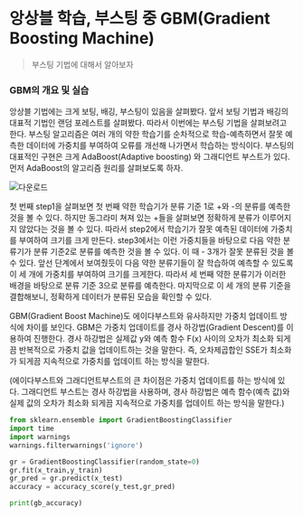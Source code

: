 # 앙상블 학습, 부스팅 중 GBM(Gradient Boosting Machine)

> 부스팅 기법에 대해서 알아보자



### GBM의 개요 및 실습



  앙상블 기법에는 크게 보팅, 배깅, 부스팅이 있음을 살펴봤다. 앞서 보팅 기법과 배깅의 대표적 기법인 랜덤 포레스트를 살펴봤다. 따라서 이번에는 부스팅 기법을 살펴보려고 한다. 부스팅 알고리즘은 여러 개의 약한 학습기를 순차적으로 학습-예측하면서 잘못 예측한 데이터에 가중치를 부여하여 오류를 개선해 나가면서 학습하는 방식이다. 부스팅의 대표적인 구현은 크게 AdaBoost(Adaptive boosting) 와 그래디언트 부스트가 있다. 먼저 AdaBoost의 알고리즘 원리를 살펴보도록 하자.





![다운로드](C:\Users\user\Desktop\다운로드.png)



  첫 번째 step1을 살펴보면 첫 번째 약한 학습기가 분류 기준 1로 +와 -의 분류를 예측한 것을 볼 수 있다. 하지만 동그라미 쳐져 있는 +들을 살펴보면 정확하게 분류가 이루어지지 않았다는 것을 볼 수 있다. 따라서 step2에서 학습기가 잘못 예측된 데이터에 가중치를 부여하여 크기를 크게 만든다. step3에서는 이런 가중치들을 바탕으로 다음 약한 분류기가 분류 기준2로 분류를 예측한 것을 볼 수 있다. 이 때 - 3개가 잘못 분류된 것을 볼 수 있다. 앞선 단계에서 보여줬듯이 다음 약한 분류기들이 잘 학습하여 예측할 수 있도록 이 세 개에 가중치를 부여하여 크기를 크게한다. 따라서 세 번째 약한 분류기가 이러한 배경을 바탕으로 분류 기준 3으로 분류를 예측한다. 마지막으로 이 세 개의 분류 기준을 결합해보니, 정확하게 데이터가 분류된 모습을 확인할 수 있다.

 

 GBM(Gradient Boost Machine)도 에이다부스트와 유사하지만 가중치 업데이트 방식에 차이를 보인다. GBM은 가중치 업데이트를 경사 하강법(Gradient Descent)를 이용하여 진행한다. 경사 하강법은 실제값 y와 예측 함수 F(x) 사이의 오차가 최소화 되게끔 반복적으로 가중치 값을 업데이트하는 것을 말한다. 즉, 오차제곱합인 SSE가 최소화가 되게끔 지속적으로 가중치를 업데이트 하는 방식을 말한다.

 

(에이다부스트와 그래디언트부스트의 큰 차이점은 가중치 업데이트를 하는 방식에 있다. 그래디언트 부스트는 경사 하강법을 사용하며, 경사 하강법은 예측 함수(예측 값)와 실제 값의 오차가 최소화 되게끔 지속적으로 가중치를 업데이트 하는 방식을 말한다.)



```python
from sklearn.ensemble import GradientBoostingClassifier
import time
import warnings
warnings.filterwarnings('ignore')

gr = GradientBoostingClassifier(random_state=0)
gr.fit(x_train,y_train)
gr_pred = gr.predict(x_test)
accuracy = accuracy_score(y_test,gr_pred)

print(gb_accuracy)
```

